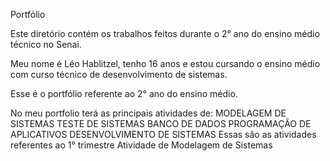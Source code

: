Portfólio 

Este diretório contém os trabalhos feitos durante o 2° ano do ensino médio técnico no Senai.

Meu nome é Léo Hablitzel, tenho 16 anos e estou cursando o ensino médio com curso técnico de desenvolvimento de sistemas.

Esse é o portfólio referente ao 2° ano do ensino médio.

No meu portfolio terá as principais atividades de:
MODELAGEM DE SISTEMAS
TESTE DE SISTEMAS
BANCO DE DADOS
PROGRAMAÇÃO DE APLICATIVOS
DESENVOLVIMENTO DE SISTEMAS
Essas são as atividades referentes ao 1° trimestre
Atividade de Modelagem de Sistemas


